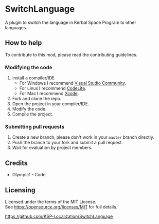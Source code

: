 # SwitchLanguage
A plugin to switch the language in Kerbal Space Program to other languages.

## How to help
To contribute to this mod, please read the contributing guidelines.

### Modifying the code

1. Install a compiler/IDE
    * For Windows I recommend [Visual Studio Community](https://www.visualstudio.com/vs/community/).
    * For Linux I recommend [CodeLite](https://codelite.org/).
    * For Mac I recommend [Xcode](https://developer.apple.com/xcode/).
2. Fork and clone the repo.
3. Open the project in your compiler/IDE.
4. Modify the code.
5. Compile the project.

### Submitting pull requests

1. Create a new branch, please don't work in your `master` branch directly.
2. Push the branch to your fork and submit a pull request.
3. Wait for evaluation by project members.

## Credits
* Olympic1 - Code

## Licensing
Licensed under the terms of the MIT License.  
See https://opensource.org/licenses/MIT for full details.

https://github.com/KSP-Localization/SwitchLanguage
